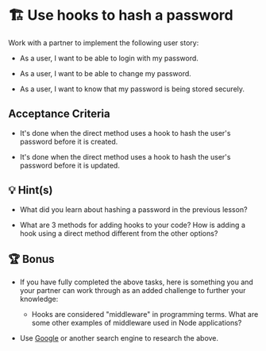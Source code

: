 # 🏗️ Use hooks to hash a password

Work with a partner to implement the following user story:

* As a user, I want to be able to login with my password.

* As a user, I want to be able to change my password.

* As a user, I want to know that my password is being stored securely.

## Acceptance Criteria

* It's done when the direct method uses a hook to hash the user's password before it is created.

* It's done when the direct method uses a hook to hash the user's password before it is updated.


## 💡 Hint(s)

* What did you learn about hashing a password in the previous lesson?

* What are 3 methods for adding hooks to your code? How is adding a hook using a direct method different from the other options?

## 🏆 Bonus

* If you have fully completed the above tasks, here is something you and your partner can work through as an added challenge to further your knowledge:

  * Hooks are considered "middleware" in programming terms. What are some other examples of middleware used in Node applications?

* Use [Google](https://www.google.com) or another search engine to research the above.
